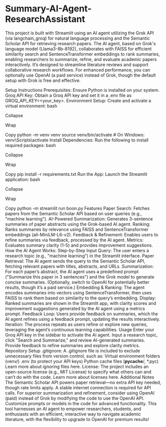 # Summary-AI-Agent-ResearchAssistant
This project is built with Streamlit using an AI agent utilizing the Grok API (via langchain_groq) for natural language processing and the Semantic Scholar API for retrieving research papers. The AI agent, based on Grok's language model (Llama3-8b-8192), collaborates with FAISS for efficient similarity search and SentenceTransformer embeddings to rank summaries, enabling researchers to summarize, refine, and evaluate academic papers interactively. It’s designed to streamline literature reviews and support collaborative research workflows. For enhanced performance, you can optionally use OpenAI (a paid service) instead of Grok, though the default setup with Grok is free and effective.

Setup Instructions
Prerequisites: Ensure Python is installed on your system.
Groq API Key: Obtain a Groq API key and set it in a .env file as GROQ_API_KEY=<your_key>.
Environment Setup:
Create and activate a virtual environment:
bash

Collapse

Wrap

Copy
python -m venv venv
source venv/bin/activate  # On Windows: venv\Scripts\activate
Install Dependencies: Run the following to install required packages:
bash

Collapse

Wrap

Copy
pip install -r requirements.txt
Run the App: Launch the Streamlit application:
bash

Collapse

Wrap

Copy
python -m streamlit run boon.py
Features
Paper Search: Fetches papers from the Semantic Scholar API based on user queries (e.g., "machine learning").
AI-Powered Summarization: Generates 3-sentence summaries of paper abstracts using the Grok-based AI agent.
Ranking: Ranks summaries by relevance using FAISS and SentenceTransformer embeddings (all-MiniLM-L6-v2).
Feedback & Refinement: Enables users to refine summaries via feedback, processed by the AI agent.
Metrics: Evaluates summary clarity (1-5) and provides improvement suggestions.
How the AI Agent Works: Step-by-Step
Input Query: The user enters a research topic (e.g., "machine learning") in the Streamlit interface.
Paper Retrieval: The AI agent sends the query to the Semantic Scholar API, fetching relevant papers with titles, abstracts, and URLs.
Summarization: For each paper’s abstract, the AI agent uses a predefined prompt ("Summarize this paper in 3 sentences") and the Grok model to generate concise summaries. (Optionally, switch to OpenAI for potentially better results, though it’s a paid service.)
Embedding & Ranking: The agent encodes summaries into vectors using SentenceTransformer, then uses FAISS to rank them based on similarity to the query’s embedding.
Display: Ranked summaries are shown in the Streamlit app, with clarity scores and improvement suggestions generated by the AI agent using a metrics prompt.
Feedback Loop: Users provide feedback on summaries, which the AI agent refines using a feedback prompt, updating the results interactively.
Iteration: The process repeats as users refine or explore new queries, leveraging the agent’s continuous learning capabilities.
Usage
Enter your Groq API key in the sidebar to activate the AI agent.
Input a research topic, click "Search and Summarize," and review AI-generated summaries.
Provide feedback to refine summaries and explore clarity metrics.
Repository Setup
.gitignore: A .gitignore file is included to exclude unnecessary files from version control, such as:
Virtual environment folders (venv/)
.env (to protect your API keys)
Python cache files (__pycache__/, *.pyc)
Learn more about ignoring files here.
License: The project includes an open-source license (e.g., MIT License) to specify what others can and can’t do with the code. Learn more about licenses here.
Additional Notes
The Semantic Scholar API powers paper retrieval—no extra API key needed, though rate limits apply.
A stable internet connection is required for API calls.
For superior summarization and refinement, consider using OpenAI (paid) instead of Grok by modifying the code to use the OpenAI API.
Customize prompts or models in the code for advanced functionality.
This tool harnesses an AI agent to empower researchers, students, and enthusiasts with an efficient, interactive way to navigate academic literature, with the flexibility to upgrade to OpenAI for premium results!
